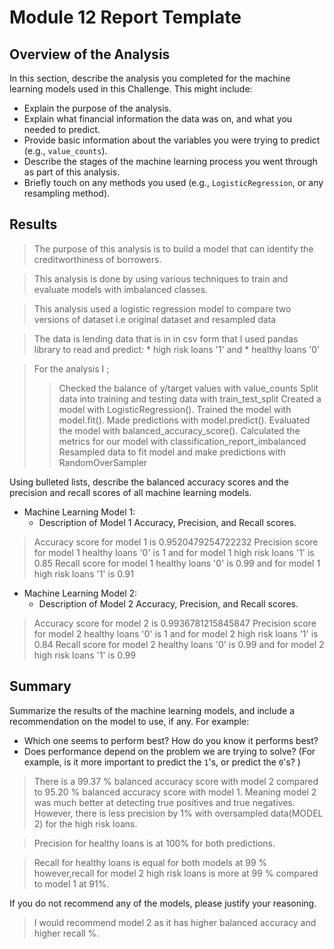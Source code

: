# Module 12 Report Template

## Overview of the Analysis

In this section, describe the analysis you completed for the machine learning models used in this Challenge. This might include:

* Explain the purpose of the analysis.
* Explain what financial information the data was on, and what you needed to predict.
* Provide basic information about the variables you were trying to predict (e.g., `value_counts`).
* Describe the stages of the machine learning process you went through as part of this analysis.
* Briefly touch on any methods you used (e.g., `LogisticRegression`, or any resampling method).

## Results

> The purpose of this analysis is to build a model that can identify the creditworthiness of borrowers.

> This analysis is done by using various techniques to train and evaluate models with imbalanced classes.

> This analysis used a logistic regression model to compare two versions of dataset i.e original dataset and resampled data

> The data is lending data that is in  in csv form that I used pandas library to read and predict: * high risk loans '1' and * healthy loans '0'

> For the analysis I ;
>> Checked the balance of y/target values with value_counts
>> Split  data into training and testing data with train_test_split
>> Created a model with LogisticRegression().
>> Trained the model with model.fit().
>> Made predictions with model.predict().
>> Evaluated the model with balanced_accuracy_score().
>> Calculated the metrics for our model with classification_report_imbalanced
>> Resampled data to fit model and make predictions with RandomOverSampler 



Using bulleted lists, describe the balanced accuracy scores and the precision and recall scores of all machine learning models.

* Machine Learning Model 1:
  * Description of Model 1 Accuracy, Precision, and Recall scores.

> Accuracy score for model 1 is 0.9520479254722232
> Precision score for model 1  healthy loans '0' is 1 and for model 1 high risk loans '1' is 0.85 
> Recall score for model 1 healthy loans '0' is 0.99 and for model 1 high risk loans '1' is 0.91



* Machine Learning Model 2:
  * Description of Model 2 Accuracy, Precision, and Recall scores.

> Accuracy score for model 2 is 0.9936781215845847
> Precision score for model 2  healthy loans '0' is 1 and for model 2 high risk loans '1' is 0.84 
> Recall score for model 2 healthy loans '0' is 0.99 and for model 2 high risk loans '1' is 0.99

## Summary

Summarize the results of the machine learning models, and include a recommendation on the model to use, if any. For example:
* Which one seems to perform best? How do you know it performs best?
* Does performance depend on the problem we are trying to solve? (For example, is it more important to predict the `1`'s, or predict the `0`'s? )

> There is a 99.37 % balanced accuracy score with model 2 compared to 95.20 % balanced accuracy score with model 1. Meaning model 2 was much better at detecting  true positives and true negatives. However, there is less precision by 1% with oversampled data(MODEL 2) for the high risk loans.

> Precision for healthy loans is at 100% for both predictions.

> Recall for healthy loans is equal for both models at 99 % however,recall for model 2 high risk loans is more at 99 % compared to model 1 at 91%.



If you do not recommend any of the models, please justify your reasoning.

> I would recommend model 2 as it has higher balanced accuracy and higher recall %.
